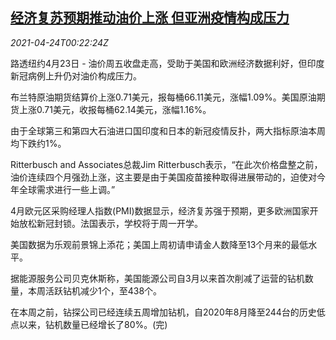 <!--1619224263000-->
[经济复苏预期推动油价上涨 但亚洲疫情构成压力](https://cn.reuters.com/article/global-oil-drv-0423-idCNKBS2CB00A)
------

<div><i>2021-04-24T00:22:24Z</i></div><p>路透纽约4月23日 - 油价周五收盘走高，受助于美国和欧洲经济数据利好，但印度新冠病例上升仍对油价构成压力。</p><p>布兰特原油期货结算价上涨0.71美元，报每桶66.11美元，涨幅1.09%。美国原油期货上涨0.71美元，收报每桶62.14美元，涨幅1.16%。</p><p>由于全球第三和第四大石油进口国印度和日本的新冠疫情反扑，两大指标原油本周均下跌约1%。</p><p>Ritterbusch and Associates总裁Jim Ritterbusch表示，“在此次价格盘整之前，油价连续四个月强劲上涨，这主要是由于美国疫苗接种取得进展带动的，迫使对今年全球需求进行一些上调。”</p><p>4月欧元区采购经理人指数(PMI)数据显示，经济复苏强于预期，更多欧洲国家开始放松新冠封锁。法国表示，学校将于周一开学。</p><p>美国数据为乐观前景锦上添花；美国上周初请申请金人数降至13个月来的最低水平。</p><p>据能源服务公司贝克休斯称，美国能源公司自3月以来首次削减了运营的钻机数量，本周活跃钻机减少1个，至438个。</p><p>在本周之前，钻探公司已经连续五周增加钻机，自2020年8月降至244台的历史低点以来，钻机数量已经增长了80%。(完)</p>
